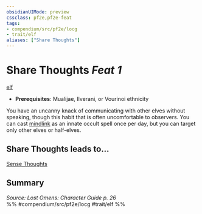```yaml
---
obsidianUIMode: preview
cssclass: pf2e,pf2e-feat
tags:
- compendium/src/pf2e/locg
- trait/elf
aliases: ["Share Thoughts"]
---
```

# Share Thoughts  *Feat 1*  
[elf](../../Rules/traits/elf.md)  

- **Prerequisites**: Mualijae, Ilverani, or Vourinoi ethnicity

You have an uncanny knack of communicating with other elves without speaking, though this habit that is often uncomfortable to observers. You can cast [mindlink](../spells/mindlink.md) as an innate occult spell once per day, but you can target only other elves or half-elves.

## Share Thoughts leads to...

[Sense Thoughts](sense-thoughts-locg.md)

## Summary

*Source: Lost Omens: Character Guide p. 26*  
%% #compendium/src/pf2e/locg #trait/elf %%